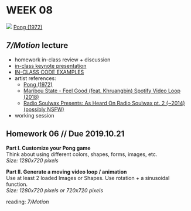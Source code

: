 # WEEK 08 

![](https://i.ytimg.com/vi/e4VRgY3tkh0/hqdefault.jpg)
[Pong (1972)](https://www.youtube.com/watch?v=it0sf4CMDeM)  

## _7/Motion_ lecture  
- homework in-class review + discussion  
- [in-class keynote presentation](https://github.com/johnbcarpenter/USC_IML288/blob/master/PDF/20181008_MOTION.pdf)  
- [IN-CLASS CODE EXAMPLES](https://github.com/johnbcarpenter/USC_IML288/tree/master/CODE/WEEK08)  
- artist references:  
  - [Pong (1972)](https://www.youtube.com/watch?v=it0sf4CMDeM)  
  - [Maribou State - Feel Good (feat. Khruangbin) Spotify Video Loop (2018)](https://www.youtube.com/watch?v=VT78T4jcMsI)  
  - [Radio Soulwax Presents: As Heard On Radio Soulwax pt. 2 (~2014)(possibly NSFW)](https://vimeo.com/93039571)
- working session  

## Homework 06 // Due 2019.10.21  
**Part I. Customize your Pong game**  
Think about using different colors, shapes, forms, images, etc.      
_Size: 1280x720 pixels_  
 
**Part II. Generate a moving video loop / animation**  
Use at least 2 loaded Images or Shapes. Use rotation + a sinusoidal function.      
_Size: 1280x720 pixels or 720x720 pixels_   

reading: _7/Motion_    
